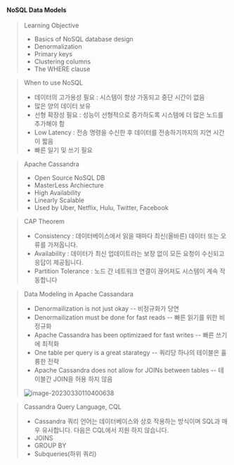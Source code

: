#### NoSQL Data Models

>Learning Objective
>
>* Basics of NoSQL database design
>* Denormalization
>* Primary keys
>* Clustering columns
>* The WHERE clause



>When to use NoSQL
>
>* 데이터의 고가용성 필요 : 시스템이 항상 가동되고 중단 시간이 없음
>* 많은 양의 데이터 보유
>* 선형 확장성 필요 : 성능이 선형적으로 증가하도록 시스템에 더 많은 노드를 추가해야 함
>* Low Latency : 전송 명령을 수신한 후 데이터를 전송하기까지의 지연 시간이 짧음
>* 빠른 일기 및 쓰기 필요



>Apache Cassandra
>
>* Open Source NoSQL DB
>* MasterLess Archiecture
>* High Availability
>* Linearly Scalable
>*  Used by Uber, Netflix, Hulu, Twitter, Facebook



>CAP Theorem
>
>* Consistency : 데이터베이스에서 읽을 때마다 최신(올바른) 데이터 또는 오류를 가져옵니다.
>* Availability : 데이터가 최신 업데이트라는 보장 없이 모든 요청이 수신되고 응답이 제공됩니다.
>* Partition Tolerance : 노드 간 네트워크 연결이 끊어져도 시스템이 계속 작동합니다



>Data Modeling in Apache Cassandara
>
>* Denormailization is not just okay -- 비정규화가 당연
>* Denormailization must be done for fast reads -- 빠른 읽기를 위한 비정규화
>* Apache Cassandra has been optimizaed for fast writes -- 빠른 쓰기에 최적화
>* One table per query is a great starategy -- 쿼리당 하나의 테이블은 휼륭한 전략
>* Apache Cassandra does not allow for JOINs between tables -- 테이블간 JOIN을 허용 하지 않음
>
>![image-20230330110400638](C:\Users\user\AppData\Roaming\Typora\typora-user-images\image-20230330110400638.png)
>



>Cassandra Query Language, CQL
>
>* Cassandra 쿼리 언어는 데이터베이스와 상호 작용하는 방식이며 SQL과 매우 유사합니다. 다음은 CQL에서 지원 하지 않습니다.
>  * JOINS
>  * GROUP BY
>  * Subqueries(하위 쿼리)



>
>
>
>
>
>
>
>
>
>
>
>
>
>
>
>
>



